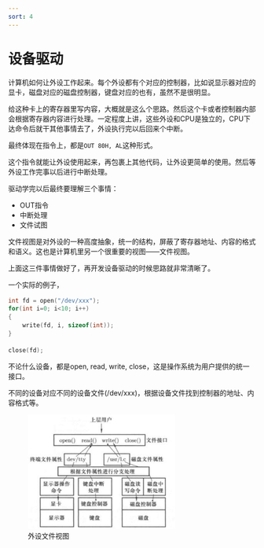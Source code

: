 ```yaml
---
sort: 4
---
```

# 设备驱动

计算机如何让外设工作起来。每个外设都有个对应的控制器，比如说显示器对应的显卡，磁盘对应的磁盘控制器，键盘对应的也有，虽然不是很明显。

给这种卡上的寄存器里写内容，大概就是这么个思路。然后这个卡或者控制器内部会根据寄存器内容进行处理。一定程度上讲，这些外设和CPU是独立的，CPU下达命令后就干其他事情去了，外设执行完以后回来个中断。

最终体现在指令上，都是`OUT 80H, AL`这种形式。

这个指令就能让外设使用起来，再包裹上其他代码，让外设更简单的使用。然后等外设工作完事以后进行中断处理。

驱动学完以后最终要理解三个事情：
- OUT指令
- 中断处理
- 文件试图


文件视图是对外设的一种高度抽象，统一的结构，屏蔽了寄存器地址、内容的格式和语义。这也是计算机里另一个很重要的视图——文件视图。

上面这三件事情做好了，再开发设备驱动的时候思路就非常清晰了。

一个实际的例子，

```c
int fd = open("/dev/xxx");
for(int i=0; i<10; i++)
{
    write(fd, i, sizeof(int));
}

close(fd);
```

不论什么设备，都是open, read, write, close，这是操作系统为用户提供的统一接口。

不同的设备对应不同的设备文件(/dev/xxx)，根据设备文件找到控制器的地址、内容格式等。

<figure>
    <img src="./images/外设文件视图.jpg" width=300 />
    <figcaption>外设文件视图</figcaption>
</figure>




